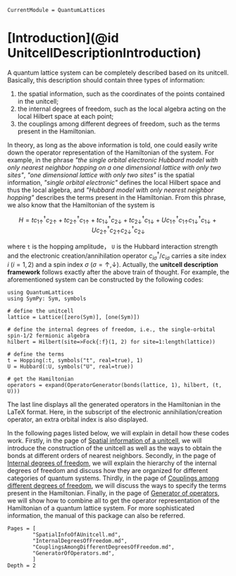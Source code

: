 ```@meta
CurrentModule = QuantumLattices
```

# [Introduction](@id UnitcellDescriptionIntroduction)

A quantum lattice system can be completely described based on its unitcell. Basically, this description should contain three types of information:

1) the spatial information, such as the coordinates of the points contained in the unitcell;
2) the internal degrees of freedom, such as the local algebra acting on the local Hilbert space at each point;
3) the couplings among different degrees of freedom, such as the terms present in the Hamiltonian.

In theory, as long as the above information is told, one could easily write down the operator representation of the Hamiltonian of the system. For example, in the phrase *"the single orbital electronic Hubbard model with only nearest neighbor hopping on a one dimensional lattice with only two sites"*, *"one dimensional lattice with only two sites"* is the spatial information, *"single orbital electronic"* defines the local Hilbert space and thus the local algebra, and *"Hubbard model with only nearest neighbor hopping"* describes the terms present in the Hamiltonian. From this phrase, we also know that the Hamiltonian of the system is

```math
H=tc^†_{1↑}c_{2↑}+tc^†_{2↑}c_{1↑}+tc^†_{1↓}c_{2↓}+tc^†_{2↓}c_{1↓}+Uc^†_{1↑}c_{1↑}c^†_{1↓}c_{1↓}+Uc^†_{2↑}c_{2↑}c^†_{2↓}c_{2↓}
```

where ``t`` is the hopping amplitude， ``U`` is the Hubbard interaction strength and the electronic creation/annihilation operator $c^\dagger_{i\sigma}/c_{i\sigma}$ carries a site index $i$ ($i=1, 2$) and a spin index $\sigma$ ($\sigma=\uparrow, \downarrow$). Actually, the **unitcell description framework** follows exactly after the above train of thought. For example, the aforementioned system can be constructed by the following codes:

```@example
using QuantumLattices
using SymPy: Sym, symbols

# define the unitcell
lattice = Lattice([zero(Sym)], [one(Sym)])

# define the internal degrees of freedom, i.e., the single-orbital spin-1/2 fermionic algebra
hilbert = Hilbert(site=>Fock{:f}(1, 2) for site=1:length(lattice))

# define the terms
t = Hopping(:t, symbols("t", real=true), 1)
U = Hubbard(:U, symbols("U", real=true))

# get the Hamiltonian
operators = expand(OperatorGenerator(bonds(lattice, 1), hilbert, (t, U)))
```
The last line displays all the generated operators in the Hamiltonian in the LaTeX format. Here, in the subscript of the electronic annihilation/creation operator, an extra orbital index is also displayed.

In the following pages listed below, we will explain in detail how these codes work. Firstly, in the page of [Spatial information of a unitcell](@ref), we will introduce the construction of the unitcell as well as the ways to obtain the bonds at different orders of nearest neighbors. Secondly, in the page of [Internal degrees of freedom](@ref), we will explain the hierarchy of the internal degrees of freedom and discuss how they are organized for different categories of quantum systems. Thirdly, in the page of [Couplings among different degrees of freedom](@ref), we will discuss the ways to specify the terms present in the Hamiltonian. Finally, in the page of [Generator of operators](@ref), we will show how to combine all to get the operator representation of the Hamiltonian of a quantum lattice system. For more sophisticated information, the manual of this package can also be referred.

```@contents
Pages = [
        "SpatialInfoOfAUnitcell.md",
        "InternalDegreesOfFreedom.md",
        "CouplingsAmongDifferentDegreesOfFreedom.md",
        "GeneratorOfOperators.md",
        ]
Depth = 2
```
